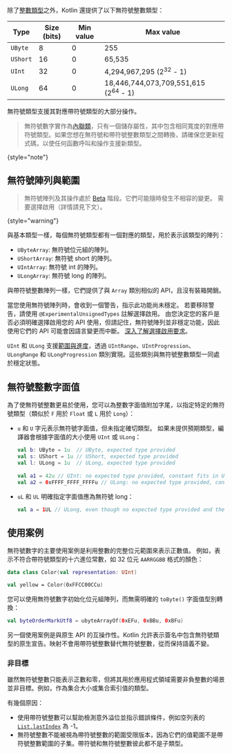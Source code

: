[//]: # (title: 無符號整數類型)

除了[整數類型](numbers.md#integer-types)之外，Kotlin 還提供了以下無符號整數類型：

| Type     | Size (bits) | Min value | Max value                                       |
|----------|-------------|-----------|-------------------------------------------------|
| `UByte`  | 8           | 0         | 255                                             |
| `UShort` | 16          | 0         | 65,535                                          |
| `UInt`   | 32          | 0         | 4,294,967,295 (2<sup>32</sup> - 1)              |
| `ULong`  | 64          | 0         | 18,446,744,073,709,551,615 (2<sup>64</sup> - 1) |

無符號類型支援其對應帶符號類型的大部分操作。

> 無符號數字實作為[內聯類](inline-classes.md)，只有一個儲存屬性，其中包含相同寬度的對應帶符號類型。如果您想在無符號和帶符號整數類型之間轉換，請確保您更新程式碼，以使任何函數呼叫和操作支援新類型。
>
{style="note"}

## 無符號陣列與範圍

> 無符號陣列及其操作處於 [Beta](components-stability.md) 階段。它們可能隨時發生不相容的變更。
> 需要選擇啟用（詳情請見下文）。
>
{style="warning"}

與基本類型一樣，每個無符號類型都有一個對應的類型，用於表示該類型的陣列：

*   `UByteArray`: 無符號位元組的陣列。
*   `UShortArray`: 無符號 short 的陣列。
*   `UIntArray`: 無符號 int 的陣列。
*   `ULongArray`: 無符號 long 的陣列。

與帶符號整數陣列一樣，它們提供了與 `Array` 類別相似的 API，且沒有裝箱開銷。

當您使用無符號陣列時，會收到一個警告，指示此功能尚未穩定。
若要移除警告，請使用 `@ExperimentalUnsignedTypes` 註解選擇啟用。
由您決定您的客戶是否必須明確選擇啟用您的 API 使用，但請記住，無符號陣列並非穩定功能，因此使用它們的 API 可能會因語言變更而中斷。
[深入了解選擇啟用要求](opt-in-requirements.md)。

`UInt` 和 `ULong` 支援[範圍與進度](ranges.md)，透過 `UIntRange`、`UIntProgression`、`ULongRange` 和 `ULongProgression` 類別實現。這些類別與無符號整數類型一同處於穩定狀態。

## 無符號整數字面值

為了使無符號整數更易於使用，您可以為整數字面值附加字尾，以指定特定的無符號類型（類似於 `F` 用於 `Float` 或 `L` 用於 `Long`）：

*   `u` 和 `U` 字元表示無符號字面值，但未指定確切類型。
    如果未提供預期類型，編譯器會根據字面值的大小使用 `UInt` 或 `ULong`：

    ```kotlin
    val b: UByte = 1u  // UByte, expected type provided
    val s: UShort = 1u // UShort, expected type provided
    val l: ULong = 1u  // ULong, expected type provided
  
    val a1 = 42u // UInt: no expected type provided, constant fits in UInt
    val a2 = 0xFFFF_FFFF_FFFFu // ULong: no expected type provided, constant doesn't fit in UInt
    ```

*   `uL` 和 `UL` 明確指定字面值應為無符號 long：

    ```kotlin
    val a = 1UL // ULong, even though no expected type provided and the constant fits into UInt
    ```

## 使用案例

無符號數字的主要使用案例是利用整數的完整位元範圍來表示正數值。
例如，表示不符合帶符號類型的十六進位常數，如 32 位元 `AARRGGBB` 格式的顏色：

```kotlin
data class Color(val representation: UInt)

val yellow = Color(0xFFCC00CCu)
```

您可以使用無符號數字初始化位元組陣列，而無需明確的 `toByte()` 字面值型別轉換：

```kotlin
val byteOrderMarkUtf8 = ubyteArrayOf(0xEFu, 0xBBu, 0xBFu)
```

另一個使用案例是與原生 API 的互操作性。Kotlin 允許表示簽名中包含無符號類型的原生宣告。映射不會用帶符號整數替代無符號整數，從而保持語義不變。

### 非目標

雖然無符號整數只能表示正數和零，但將其用於應用程式領域需要非負整數的場景並非目標。例如，作為集合大小或集合索引值的類型。

有幾個原因：

*   使用帶符號整數可以幫助檢測意外溢位並指示錯誤條件，例如空列表的 [`List.lastIndex`](https://kotlinlang.org/api/latest/jvm/stdlib/kotlin.collections/last-index.html) 為 -1。
*   無符號整數不能被視為帶符號整數的範圍受限版本，因為它們的值範圍不是帶符號整數範圍的子集。帶符號和無符號整數彼此都不是子類型。
    ```